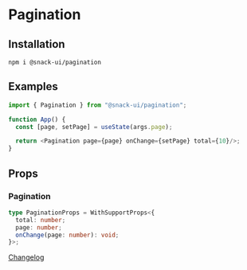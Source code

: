 # Pagination

## Installation
`npm i @snack-ui/pagination`

## Examples

```typescript jsx
import { Pagination } from "@snack-ui/pagination";

function App() {
  const [page, setPage] = useState(args.page);

  return <Pagination page={page} onChange={setPage} total={10}/>;
}
```

## Props

### Pagination

```typescript jsx
type PaginationProps = WithSupportProps<{
  total: number;
  page: number;
  onChange(page: number): void;
}>;
```

[Changelog](./CHANGELOG.md)


